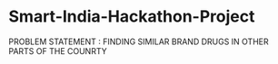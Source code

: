 # Smart-India-Hackathon-Project
PROBLEM STATEMENT : FINDING SIMILAR BRAND DRUGS IN OTHER PARTS OF THE COUNRTY
